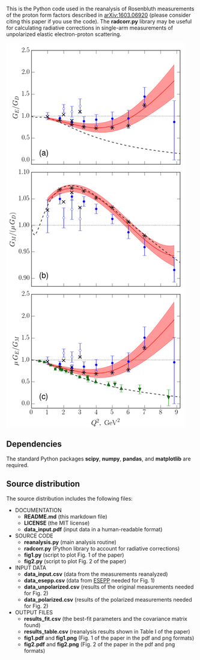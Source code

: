 This is the Python code used in the reanalysis of Rosenbluth measurements of the proton form factors described in [arXiv:1603.06920](http://arxiv.org/abs/1603.06920) (please consider citing this paper if you use the code). The **radcorr.py** library may be useful for calculating radiative corrections in single-arm measurements of unpolarized elastic electron-proton scattering.

![Fig. 2 from arXiv:1603.06920](fig2.png)

## Dependencies

The standard Python packages **scipy**, **numpy**, **pandas**, and **matplotlib** are required.

## Source distribution

The source distribution includes the following files:

* DOCUMENTATION
  * **README.md** (this markdown file)
  * **LICENSE** (the MIT license)
  * **data_input.pdf** (input data in a human-readable format)
* SOURCE CODE
  * **reanalysis.py** (main analysis routine)
  * **radcorr.py** (Python library to account for radiative corrections)
  * **fig1.py** (script to plot Fig. 1 of the paper)
  * **fig2.py** (script to plot Fig. 2 of the paper)
* INPUT DATA
  * **data_input.csv** (data from the measurements reanalyzed)
  * **data_esepp.csv** (data from [ESEPP](https://github.com/gramolin/esepp/) needed for Fig. 1)
  * **data_unpolarized.csv** (results of the original measurements needed for Fig. 2)
  * **data_polarized.csv** (results of the polarized measurements needed for Fig. 2)
* OUTPUT FILES
  * **results_fit.csv** (the best-fit parameters and the covariance matrix found)
  * **results_table.csv** (reanalysis results shown in Table I of the paper)
  * **fig1.pdf** and **fig1.png** (Fig. 1 of the paper in the pdf and png formats)
  * **fig2.pdf** and **fig2.png** (Fig. 2 of the paper in the pdf and png formats)
